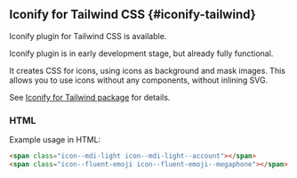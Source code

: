 ## Iconify for Tailwind CSS {#iconify-tailwind}

Iconify plugin for Tailwind CSS is available.

Iconify plugin is in early development stage, but already fully functional.

It creates CSS for icons, using icons as background and mask images. This allows you to use icons without any components, without inlining SVG.

See [Iconify for Tailwind package](https://npmjs.com/package/@iconify/tailwind) for details.

### HTML

Example usage in HTML:

```html
<span class="icon--mdi-light icon--mdi-light--account"></span>
<span class="icon--fluent-emoji icon--fluent-emoji--megaphone"></span>
```
